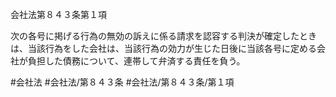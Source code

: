 会社法第８４３条第１項

次の各号に掲げる行為の無効の訴えに係る請求を認容する判決が確定したときは、当該行為をした会社は、当該行為の効力が生じた日後に当該各号に定める会社が負担した債務について、連帯して弁済する責任を負う。

#会社法
#会社法/第８４３条
#会社法/第８４３条/第１項
